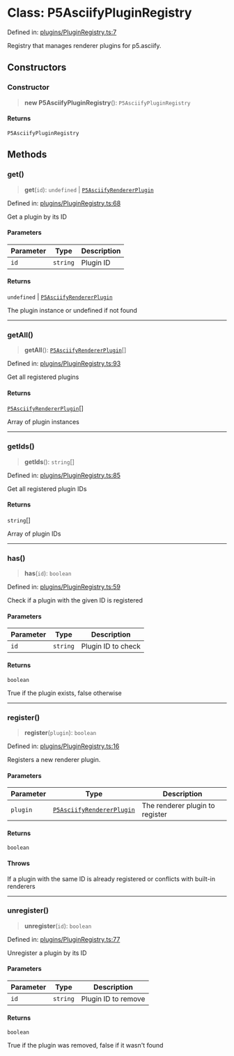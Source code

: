# Class: P5AsciifyPluginRegistry

Defined in: [plugins/PluginRegistry.ts:7](https://github.com/humanbydefinition/p5.asciify/blob/72903d96d3952ed620f9a2161a4579d7cc8f2a03/src/lib/plugins/PluginRegistry.ts#L7)

Registry that manages renderer plugins for p5.asciify.

## Constructors

### Constructor

> **new P5AsciifyPluginRegistry**(): `P5AsciifyPluginRegistry`

#### Returns

`P5AsciifyPluginRegistry`

## Methods

### get()

> **get**(`id`): `undefined` \| [`P5AsciifyRendererPlugin`](../interfaces/P5AsciifyRendererPlugin.md)

Defined in: [plugins/PluginRegistry.ts:68](https://github.com/humanbydefinition/p5.asciify/blob/72903d96d3952ed620f9a2161a4579d7cc8f2a03/src/lib/plugins/PluginRegistry.ts#L68)

Get a plugin by its ID

#### Parameters

| Parameter | Type     | Description |
| --------- | -------- | ----------- |
| `id`      | `string` | Plugin ID   |

#### Returns

`undefined` \| [`P5AsciifyRendererPlugin`](../interfaces/P5AsciifyRendererPlugin.md)

The plugin instance or undefined if not found

---

### getAll()

> **getAll**(): [`P5AsciifyRendererPlugin`](../interfaces/P5AsciifyRendererPlugin.md)[]

Defined in: [plugins/PluginRegistry.ts:93](https://github.com/humanbydefinition/p5.asciify/blob/72903d96d3952ed620f9a2161a4579d7cc8f2a03/src/lib/plugins/PluginRegistry.ts#L93)

Get all registered plugins

#### Returns

[`P5AsciifyRendererPlugin`](../interfaces/P5AsciifyRendererPlugin.md)[]

Array of plugin instances

---

### getIds()

> **getIds**(): `string`[]

Defined in: [plugins/PluginRegistry.ts:85](https://github.com/humanbydefinition/p5.asciify/blob/72903d96d3952ed620f9a2161a4579d7cc8f2a03/src/lib/plugins/PluginRegistry.ts#L85)

Get all registered plugin IDs

#### Returns

`string`[]

Array of plugin IDs

---

### has()

> **has**(`id`): `boolean`

Defined in: [plugins/PluginRegistry.ts:59](https://github.com/humanbydefinition/p5.asciify/blob/72903d96d3952ed620f9a2161a4579d7cc8f2a03/src/lib/plugins/PluginRegistry.ts#L59)

Check if a plugin with the given ID is registered

#### Parameters

| Parameter | Type     | Description        |
| --------- | -------- | ------------------ |
| `id`      | `string` | Plugin ID to check |

#### Returns

`boolean`

True if the plugin exists, false otherwise

---

### register()

> **register**(`plugin`): `boolean`

Defined in: [plugins/PluginRegistry.ts:16](https://github.com/humanbydefinition/p5.asciify/blob/72903d96d3952ed620f9a2161a4579d7cc8f2a03/src/lib/plugins/PluginRegistry.ts#L16)

Registers a new renderer plugin.

#### Parameters

| Parameter | Type                                                                  | Description                     |
| --------- | --------------------------------------------------------------------- | ------------------------------- |
| `plugin`  | [`P5AsciifyRendererPlugin`](../interfaces/P5AsciifyRendererPlugin.md) | The renderer plugin to register |

#### Returns

`boolean`

#### Throws

If a plugin with the same ID is already registered or conflicts with built-in renderers

---

### unregister()

> **unregister**(`id`): `boolean`

Defined in: [plugins/PluginRegistry.ts:77](https://github.com/humanbydefinition/p5.asciify/blob/72903d96d3952ed620f9a2161a4579d7cc8f2a03/src/lib/plugins/PluginRegistry.ts#L77)

Unregister a plugin by its ID

#### Parameters

| Parameter | Type     | Description         |
| --------- | -------- | ------------------- |
| `id`      | `string` | Plugin ID to remove |

#### Returns

`boolean`

True if the plugin was removed, false if it wasn't found
